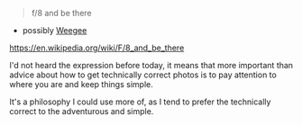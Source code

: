 <blockquote>f/8 and be there</blockquote>

- possibly [Weegee](https://en.wikipedia.org/wiki/Weegee)

https://en.wikipedia.org/wiki/F/8_and_be_there

I'd not heard the expression before today, it means that more important than advice about how to get technically correct photos is to pay attention to where you are and keep things simple.

It's a philosophy I could use more of, as I tend to prefer the technically correct to the adventurous and simple.